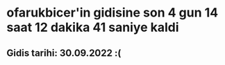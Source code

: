 # ofarukbicer'in gidisine son 4 gun 14 saat 12 dakika 41 saniye kaldi

## Gidis tarihi: 30.09.2022 :(